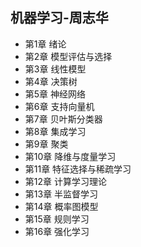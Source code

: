 ## 机器学习-周志华
- 第1章 绪论
- 第2章 模型评估与选择
- 第3章 线性模型
- 第4章 决策树
- 第5章 神经网络
- 第6章 支持向量机
- 第7章 贝叶斯分类器
- 第8章 集成学习
- 第9章 聚类
- 第10章 降维与度量学习
- 第11章 特征选择与稀疏学习
- 第12章 计算学习理论
- 第13章 半监督学习
- 第14章 概率图模型
- 第15章 规则学习
- 第16章 强化学习
